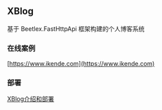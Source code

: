 ## XBlog
基于 Beetlex.FastHttpApi 框架构建的个人博客系统

### 在线案例
[https://www.ikende.com](https://www.ikende.com)

### 部署
[XBlog介绍和部署](https://www.ikende.com/blog/90.html)
